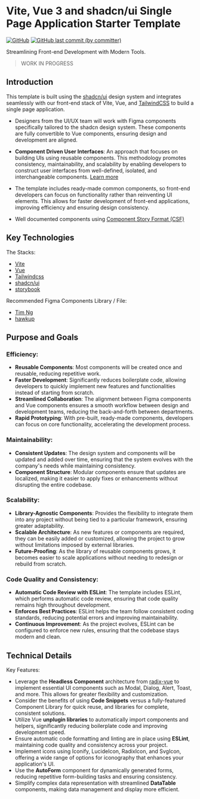 # Vite, Vue 3 and shadcn/ui Single Page Application Starter Template

<p>
  <a href="./LICENSE">
  <img alt="GitHub" src="https://img.shields.io/github/license/acfatah/vue-shadcn-spa?style=flat-square"></a>

  <a href="https://github.com/acfatah/vue-shadcn-spa/commits/main">
  <img alt="GitHub last commit (by committer)" src="https://img.shields.io/github/last-commit/acfatah/vue-shadcn-spa?display_timestamp=committer&style=flat-square"></a>
</p>

Streamlining Front-end Development with Modern Tools.

> WORK IN PROGRESS

## Introduction

This template is built using the [shadcn/ui](https://ui.shadcn.com) design system
and integrates seamlessly with our front-end stack of Vite, Vue, and [TailwindCSS](https://tailwindcss.com)
to build a single page application.

- Designers from the UI/UX team will work with Figma components specifically tailored
  to the shadcn design system. These components are fully convertible to Vue components,
  ensuring design and development are aligned.

- **Component Driven User Interfaces**: An approach that focuses on building UIs
  using reusable components. This methodology promotes consistency, maintainability,
  and scalability by enabling developers to construct user interfaces from well-defined,
  isolated, and interchangeable components. [Learn more](https://www.componentdriven.org)

- The template includes ready-made common components, so front-end developers can focus
  on functionality rather than reinventing UI elements. This allows for faster development
  of front-end applications, improving efficiency and ensuring design consistency.

- Well documented components using [Component Story Format (CSF)](https://github.com/ComponentDriven/csf)

## Key Technologies

The Stacks:

- [Vite](https://vite.dev)
- [Vue](https://vuejs.org)
- [Tailwindcss](https://vuejs.org)
- [shadcn/ui](https://ui.shadcn.com)
- [storybook](https://storybook.js.org)

Recommended Figma Components Library / File:

- [Tim Ng](https://www.figma.com/community/file/1314057472629730742)
- [hawkup](https://www.figma.com/community/file/1256349428272495041)

## Purpose and Goals

### Efficiency:

- **Reusable Components**: Most components will be created once and reusable, reducing repetitive work.
- **Faster Development**: Significantly reduces boilerplate code, allowing developers to quickly implement new features and functionalities instead of starting from scratch.
- **Streamlined Collaboration**: The alignment between Figma components and Vue components
  ensures a smooth workflow between design and development teams, reducing the back-and-forth between departments.
- **Rapid Prototyping**: With pre-built, ready-made components, developers can focus
  on core functionality, accelerating the development process.

### Maintainability:

- **Consistent Updates**: The design system and components will be updated and added
  over time, ensuring that the system evolves with the company's needs while maintaining consistency.
- **Component Structure**: Modular components ensure that updates are localized, making
  it easier to apply fixes or enhancements without disrupting the entire codebase.

### Scalability:

- **Library-Agnostic Components**: Provides the flexibility to integrate them into
  any project without being tied to a particular
  framework, ensuring greater adaptability.
- **Scalable Architecture**: As new features or components are required, they can
  be easily added or customized, allowing the project to grow without limitations
  imposed by external libraries.
- **Future-Proofing**: As the library of reusable components grows, it becomes easier
  to scale applications without needing to redesign or rebuild from scratch.

### Code Quality and Consistency:

- **Automatic Code Review with ESLint**: The template includes ESLint, which performs
  automatic code review, ensuring that code quality remains high throughout development.
- **Enforces Best Practices**: ESLint helps the team follow consistent coding standards, reducing potential errors and improving maintainability.
- **Continuous Improvement**: As the project evolves, ESLint can be configured to enforce new rules, ensuring that the codebase stays modern and clean.

## Technical Details

Key Features:

- Leverage the **Headless Component** architecture from [radix-vue](https://www.radix-vue.com) to implement essential
  UI components such as Modal, Dialog, Alert, Toast, and more. This allows for greater
  flexibility and customization.
- Consider the benefits of using **Code Snippets** versus a fully-featured Component
  Library for quick reuse, and libraries for complete, consistent solutions.
- Utilize Vue **unplugin libraries** to automatically import components and helpers, significantly reducing boilerplate code and improving development speed.
- Ensure automatic code formatting and linting are in place using **ESLint**, maintaining code quality and consistency across your project.
- Implement icons using Iconify, LucideIcon, RadixIcon, and SvgIcon, offering a wide range of options for iconography that enhances your application's UI.
- Use the **AutoForm** component for dynamically generated forms, reducing repetitive form-building tasks and ensuring consistency.
- Simplify complex data representation with streamlined **DataTable** components, making data management and display more efficient.
